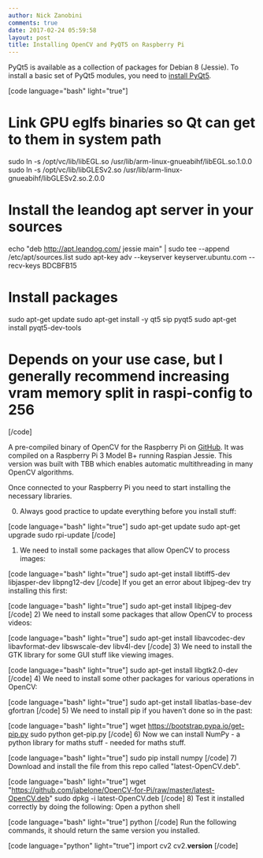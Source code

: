 ```yaml
---
author: Nick Zanobini
comments: true
date: 2017-02-24 05:59:58
layout: post
title: Installing OpenCV and PyQT5 on Raspberry Pi
---
```


PyQt5 is available as a collection of packages for Debian 8 (Jessie). To install a basic set of PyQt5 modules, you need to [install PyQt5](https://gist.github.com/garyjohnson/f041d2274dccd6641c51).

[code language="bash" light="true"]
# Link GPU eglfs binaries so Qt can get to them in system path
sudo ln -s /opt/vc/lib/libEGL.so /usr/lib/arm-linux-gnueabihf/libEGL.so.1.0.0
sudo ln -s /opt/vc/lib/libGLESv2.so /usr/lib/arm-linux-gnueabihf/libGLESv2.so.2.0.0

# Install the leandog apt server in your sources
echo "deb http://apt.leandog.com/ jessie main" | sudo tee --append /etc/apt/sources.list
sudo apt-key adv --keyserver keyserver.ubuntu.com --recv-keys BDCBFB15

# Install packages
sudo apt-get update
sudo apt-get install -y qt5 sip pyqt5
sudo apt-get install pyqt5-dev-tools

# Depends on your use case, but I generally recommend increasing vram memory split in raspi-config to 256
[/code]

A pre-compiled binary of OpenCV for the Raspberry Pi on [GitHub](https://github.com/jabelone/OpenCV-for-Pi).
It was compiled on a Raspberry Pi 3 Model B+ running Raspian Jessie. This version was built with TBB which enables automatic multithreading in many OpenCV algorithms.

Once connected to your Raspberry Pi you need to start installing the necessary libraries.

0) Always good practice to update everything before you install stuff:

[code language="bash" light="true"]
sudo apt-get update
sudo apt-get upgrade
sudo rpi-update
[/code]
1) We need to install some packages that allow OpenCV to process images:

[code language="bash" light="true"]
sudo apt-get install libtiff5-dev libjasper-dev libpng12-dev
[/code]
If you get an error about libjpeg-dev try installing this first:

[code language="bash" light="true"]
sudo apt-get install libjpeg-dev
[/code]
2) We need to install some packages that allow OpenCV to process videos:

[code language="bash" light="true"]
sudo apt-get install libavcodec-dev libavformat-dev libswscale-dev libv4l-dev
[/code]
3) We need to install the GTK library for some GUI stuff like viewing images.

[code language="bash" light="true"]
sudo apt-get install libgtk2.0-dev
[/code]
4) We need to install some other packages for various operations in OpenCV:

[code language="bash" light="true"]
sudo apt-get install libatlas-base-dev gfortran
[/code]
5) We need to install pip if you haven't done so in the past:

[code language="bash" light="true"]
wget https://bootstrap.pypa.io/get-pip.py
sudo python get-pip.py
[/code]
6) Now we can install NumPy - a python library for maths stuff - needed for maths stuff.

[code language="bash" light="true"]
sudo pip install numpy
[/code]
7) Download and install the file from this repo called "latest-OpenCV.deb".

[code language="bash" light="true"]
wget "https://github.com/jabelone/OpenCV-for-Pi/raw/master/latest-OpenCV.deb"
sudo dpkg -i latest-OpenCV.deb
[/code]
8) Test it installed correctly by doing the following:
Open a python shell

[code language="bash" light="true"]
python
[/code]
Run the following commands, it should return the same version you installed.

[code language="python" light="true"]
import cv2
cv2.__version__
[/code]
